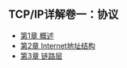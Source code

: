 ## TCP/IP详解卷一：协议
+ [第1章 概述](第1章-概述.md)
+ [第2章 Internet地址结构](第2章-Internet地址结构.md) 
+ [第3章 链路层](第3章-链路层.md)